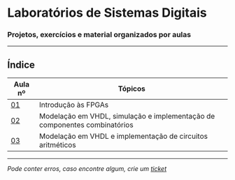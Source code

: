 # Laboratórios de Sistemas Digitais
### Projetos, exercícios e material organizados por aulas

---
## Índice
| Aula nº                                                                             | Tópicos             |
|-------------------------------------------------------------------------------------|---------------------|
| [01](https://github.com/TiagoRG/uaveiro-leci/tree/master/1ano/2semestre/lsd/aula01) | Introdução às FPGAs |
| [02](https://github.com/TiagoRG/uaveiro-leci/tree/master/1ano/2semestre/lsd/aula02) | Modelação em VHDL, simulação e implementação de componentes combinatórios |
| [03](https://github.com/TiagoRG/uaveiro-leci/tree/master/1ano/2semestre/lsd/aula03) | Modelação em VHDL e implementação de circuitos aritméticos               |
---
*Pode conter erros, caso encontre algum, crie um* [*ticket*](https://github.com/TiagoRG/uaveiro-leci/issues/new)
